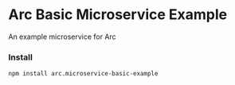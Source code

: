 # Arc Basic Microservice Example
An example microservice for Arc

### Install
```
npm install arc.microservice-basic-example
```